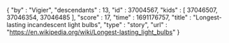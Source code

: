 {
  "by" : "Vigier",
  "descendants" : 13,
  "id" : 37004567,
  "kids" : [ 37046507, 37046354, 37046485 ],
  "score" : 17,
  "time" : 1691176757,
  "title" : "Longest-lasting incandescent light bulbs",
  "type" : "story",
  "url" : "https://en.wikipedia.org/wiki/Longest-lasting_light_bulbs"
}
